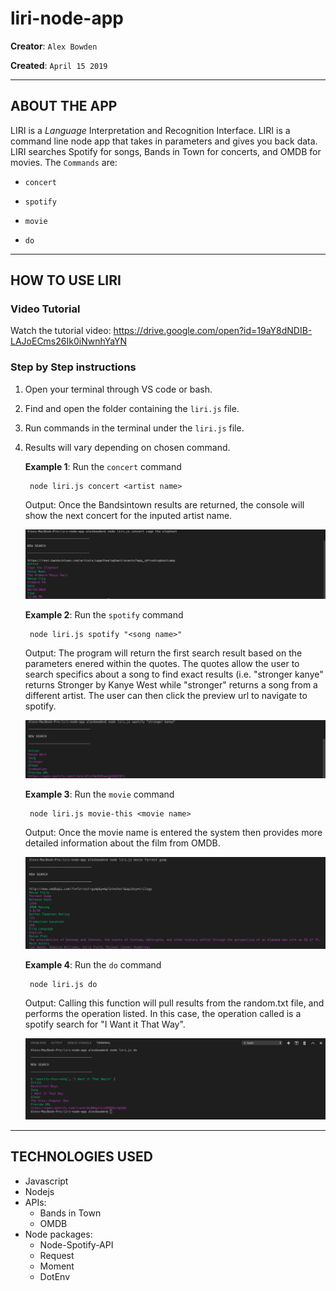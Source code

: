 # liri-node-app

**Creator**: `Alex Bowden`

**Created**: `April 15 2019`

- - -

## ABOUT THE APP
LIRI is a _Language_ Interpretation and Recognition Interface. LIRI is a command line node app that takes in parameters and gives you back data. LIRI searches Spotify for songs, Bands in Town for concerts, and OMDB for movies. The `Commands` are:

   * `concert`

   * `spotify`

   * `movie`

   * `do`

- - -
## HOW TO USE LIRI
### **Video Tutorial**

Watch the tutorial video: https://drive.google.com/open?id=19aY8dNDIB-LAJoECms26Ik0iNwnhYaYN

### **Step by Step instructions**

1. Open your terminal through VS code or bash.
2. Find and open the folder containing the `liri.js` file. 
3. Run commands in the terminal under the `liri.js` file. 
3. Results will vary depending on chosen command. 


    **Example 1**: Run the `concert` command
    
        node liri.js concert <artist name>
    
    Output: Once the Bandsintown results are returned, the console will show the next concert for the inputed artist name.

    ![Results](screenshots/concert.png)

    **Example 2**: Run the `spotify` command
    
        node liri.js spotify "<song name>"
    
    Output: The program will return the first search result based on the parameters enered within the quotes. The quotes allow the user to search specifics about a song to find exact results (i.e. "stronger kanye" returns Stronger by Kanye West while "stronger" returns a song from a different artist. The user can then click the preview url to navigate to spotify.

    ![Results](screenshots/spotify.png)

    **Example 3**: Run the `movie` command
    
        node liri.js movie-this <movie name>
    
    Output: Once the movie name is entered the system then provides more detailed information about the film from OMDB.

    ![Results](screenshots/omdb.png)


    **Example 4**: Run the `do` command
        
        node liri.js do
        
    Output: Calling this function will pull results from the random.txt file, and performs the operation listed. In this case, the operation called is a spotify search for "I Want it That Way".
    
    ![Results](screenshots/do.png)

- - -

## TECHNOLOGIES USED
* Javascript
* Nodejs
* APIs:
    * Bands in Town
    * OMDB
* Node packages:
    * Node-Spotify-API
    * Request
    * Moment
    * DotEnv
